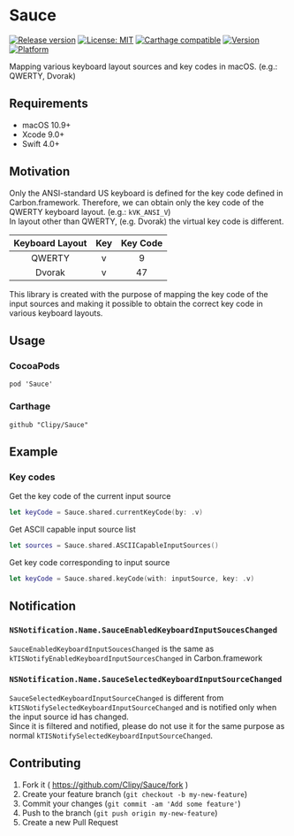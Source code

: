 # Sauce
[![Release version](https://img.shields.io/github/release/Clipy/Sauce.svg)](https://github.com/Clipy/Sauce/releases/latest)
[![License: MIT](https://img.shields.io/github/license/Clipy/Sauce.svg)](https://github.com/Clipy/Sauce/blob/master/LICENSE)
[![Carthage compatible](https://img.shields.io/badge/Carthage-compatible-4BC51D.svg?style=flat)](https://github.com/Carthage/Carthage)
[![Version](https://img.shields.io/cocoapods/v/Sauce.svg)](http://cocoadocs.org/docsets/Sauce)
[![Platform](https://img.shields.io/cocoapods/p/Sauce.svg)](http://cocoadocs.org/docsets/Sauce)

Mapping various keyboard layout sources and key codes in macOS. (e.g.: QWERTY, Dvorak)

## Requirements
- macOS 10.9+
- Xcode 9.0+
- Swift 4.0+

## Motivation
Only the ANSI-standard US keyboard is defined for the key code defined in Carbon.framework. Therefore, we can obtain only the key code of the QWERTY keyboard layout. (e.g.: `kVK_ANSI_V`)  
In layout other than QWERTY, (e.g. Dvorak) the virtual key code is different.

|  Keyboard Layout  |  Key  |  Key Code  | 
| :---------------: | :---: | :--------: |
|      QWERTY       |   v   |      9     |
|      Dvorak       |   v   |     47     |

This library is created with the purpose of mapping the key code of the input sources and making it possible to obtain the correct key code in various keyboard layouts.

## Usage
### CocoaPods
```
pod 'Sauce'
```

### Carthage
```
github "Clipy/Sauce"
```

## Example
### Key codes
Get the key code of the current input source

```swift
let keyCode = Sauce.shared.currentKeyCode(by: .v)
```

Get ASCII capable input source list

```swift
let sources = Sauce.shared.ASCIICapableInputSources()
```

Get key code corresponding to input source

```swift
let keyCode = Sauce.shared.keyCode(with: inputSource, key: .v)
```

## Notification
### `NSNotification.Name.SauceEnabledKeyboardInputSoucesChanged`
`SauceEnabledKeyboardInputSoucesChanged` is the same as `kTISNotifyEnabledKeyboardInputSourcesChanged` in Carbon.framework  

### `NSNotification.Name.SauceSelectedKeyboardInputSourceChanged`
`SauceSelectedKeyboardInputSourceChanged` is different from `kTISNotifySelectedKeyboardInputSourceChanged` and is notified only when the input source id has changed.  
Since it is filtered and notified, please do not use it for the same purpose as normal `kTISNotifySelectedKeyboardInputSourceChanged`.

## Contributing
1. Fork it ( https://github.com/Clipy/Sauce/fork )
2. Create your feature branch (`git checkout -b my-new-feature`)
3. Commit your changes (`git commit -am 'Add some feature'`)
4. Push to the branch (`git push origin my-new-feature`)
5. Create a new Pull Request
